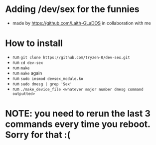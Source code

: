 # Adding /dev/sex for the funnies
- made by https://github.com/Laith-GLaDOS in collaboration with me

# How to install
- run `git clone https://github.com/tryzen-0/dev-sex.git`
- run `cd dev-sex`
- run `make`
- run `make` again
- run `sudo insmod devsex_module.ko`
- run `sudo dmesg | grep 'Sex'`
- run `./make_device_file <whatever major number dmesg command outputted>`

# NOTE: you need to rerun the last 3 commands every time you reboot. Sorry for that :(
